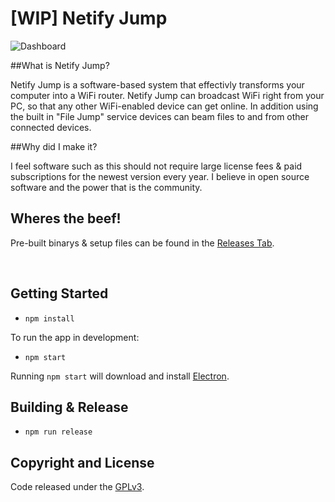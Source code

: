 # [WIP] Netify Jump

![Dashboard](https://raw.githubusercontent.com/luigiplr/netify-jump/master/util/UI_preview.png)

##What is Netify Jump?

Netify Jump is a software-based system that effectivly transforms your computer into a WiFi router. Netify Jump can broadcast WiFi right from your PC, so that any other WiFi-enabled device can get online. In addition using the built in "File Jump" service devices can beam files to and from other connected devices. 

##Why did I make it?

I feel software such as this should not require large license fees & paid subscriptions for the newest version every year. I believe in open source software and the power that is the community. 

## Wheres the beef!

Pre-built binarys & setup files can be found in the [Releases Tab]().

<br>

## Getting Started

- `npm install`

To run the app in development:

- `npm start`

Running `npm start` will download and install [Electron](http://electron.atom.io/).

## Building & Release

- `npm run release`

## Copyright and License

Code released under the [GPLv3](LICENSE.md).
